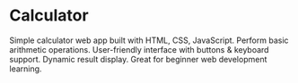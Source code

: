 # Calculator
Simple calculator web app built with HTML, CSS, JavaScript. Perform basic arithmetic operations. User-friendly interface with buttons &amp; keyboard support. Dynamic result display. Great for beginner web development learning.
